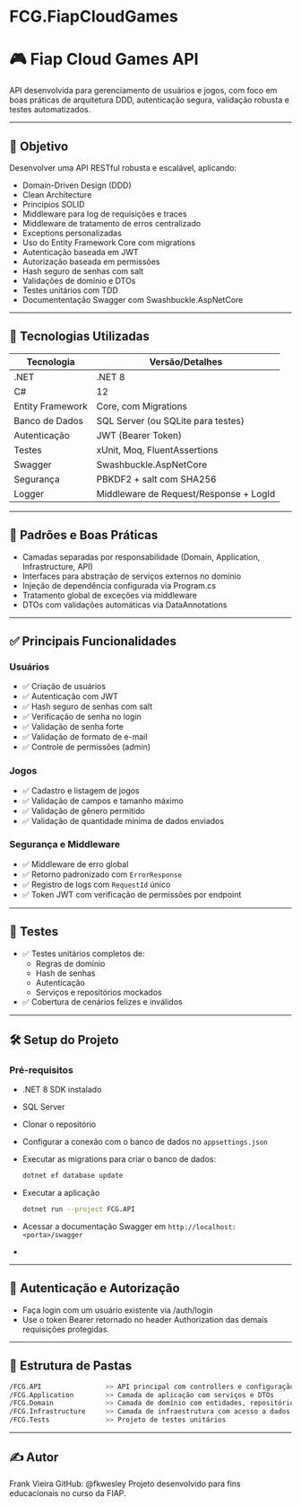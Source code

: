 ﻿# FCG.FiapCloudGames
# 🎮 Fiap Cloud Games API

API desenvolvida para gerenciamento de usuários e jogos, com foco em boas práticas de arquitetura DDD, autenticação segura, validação robusta e testes automatizados.

---

## 📌 Objetivo

Desenvolver uma API RESTful robusta e escalável, aplicando:

- Domain-Driven Design (DDD) 
- Clean Architecture 
- Principios SOLID 
- Middleware para log de requisições e traces 
- Middleware de tratamento de erros centralizado
- Exceptions personalizadas
- Uso do Entity Framework Core com migrations
- Autenticação baseada em JWT
- Autorização baseada em permissões
- Hash seguro de senhas com salt
- Validações de domínio e DTOs
- Testes unitários com TDD 
- Documententação Swagger com Swashbuckle.AspNetCore

---

## 🚀 Tecnologias Utilizadas

| Tecnologia        | Versão/Detalhes                  |
|-------------------|----------------------------------|
| .NET              | .NET 8                           |
| C#                | 12                               |
| Entity Framework  | Core, com Migrations             |
| Banco de Dados    | SQL Server (ou SQLite para testes) |
| Autenticação      | JWT (Bearer Token)               |
| Testes            | xUnit, Moq, FluentAssertions     |
| Swagger           | Swashbuckle.AspNetCore           |
| Segurança         | PBKDF2 + salt com SHA256         |
| Logger            | Middleware de Request/Response + LogId |

---

## 🧠 Padrões e Boas Práticas

- Camadas separadas por responsabilidade (Domain, Application, Infrastructure, API)
- Interfaces para abstração de serviços externos no domínio
- Injeção de dependência configurada via Program.cs
- Tratamento global de exceções via middleware
- DTOs com validações automáticas via DataAnnotations

---

## ✅ Principais Funcionalidades

### Usuários
- ✅ Criação de usuários
- ✅ Autenticação com JWT
- ✅ Hash seguro de senhas com salt
- ✅ Verificação de senha no login
- ✅ Validação de senha forte
- ✅ Validação de formato de e-mail
- ✅ Controle de permissões (admin)

### Jogos
- ✅ Cadastro e listagem de jogos
- ✅ Validação de campos e tamanho máximo
- ✅ Validação de gênero permitido
- ✅ Validação de quantidade mínima de dados enviados

### Segurança e Middleware
- ✅ Middleware de erro global
- ✅ Retorno padronizado com `ErrorResponse`
- ✅ Registro de logs com `RequestId` único
- ✅ Token JWT com verificação de permissões por endpoint

---

## 🧪 Testes

- ✅ Testes unitários completos de:
  - Regras de domínio
  - Hash de senhas
  - Autenticação
  - Serviços e repositórios mockados
- ✅ Cobertura de cenários felizes e inválidos

---

## 🛠️ Setup do Projeto

### Pré-requisitos
- .NET 8 SDK instalado
- SQL Server

- Clonar o repositório
- Configurar a conexão com o banco de dados no `appsettings.json`
- Executar as migrations para criar o banco de dados:
  ```bash
  dotnet ef database update
  ```
- Executar a aplicação
  ```bash
  dotnet run --project FCG.API
  ```
- Acessar a documentação Swagger em `http://localhost:<porta>/swagger`
- 
---
 ## 🔐 Autenticação e Autorização

- Faça login com um usuário existente via /auth/login
- Use o token Bearer retornado no header Authorization das demais requisições protegidas.

---
 ## 📁 Estrutura de Pastas

 ```bash
/FCG.API				>> API principal com controllers e configuração de middleware
/FCG.Application		>> Camada de aplicação com serviços e DTOs
/FCG.Domain				>> Camada de domínio com entidades, repositórios e regras de negócio
/FCG.Infrastructure		>> Camada de infraestrutura com acesso a dados e implementação de repositórios
/FCG.Tests				>> Projeto de testes unitários
 ```

 ---
 ## ✍️ Autor
Frank Vieira
GitHub: @fkwesley
Projeto desenvolvido para fins educacionais no curso da FIAP.
 
